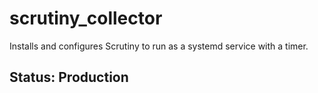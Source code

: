 # scrutiny_collector

Installs and configures Scrutiny to run as a systemd service with a timer.

## Status: Production

